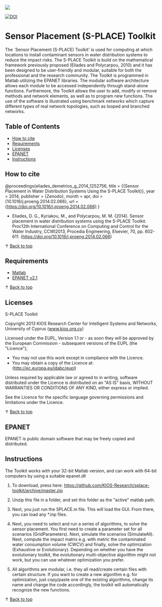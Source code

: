 <a href="http://www.kios.ucy.ac.cy"><img src="http://www.kios.ucy.ac.cy/templates/favourite/images/kios_logo_hover.png"/><a>

[![DOI](https://zenodo.org/badge/DOI/10.1016/j.proeng.2014.02.066.svg)](https://doi.org/10.1016/j.proeng.2014.02.066)


Sensor Placement (S-PLACE) Toolkit
==============

The `Sensor Placement (S-PLACE) Toolkit' is used for computing at which locations to install contaminant sensors in water distribution systems to reduce the impact risks. The S-PLACE Toolkit is build on the mathematical framework previously proposed (Eliades and Polycarpou, 2010) and it has been designed to be user-friendly and modular, suitable for both the professional and the research community. The Toolkit is programmed in Matlab utilizing the EPANET libraries. The modular software architecture allows each module to be accessed independently through stand-alone functions. Furthermore, the Toolkit allows the user to add, modify or remove methods and network elements, as well as to program new functions. The use of the software is illustrated using benchmark networks which capture different types of real network topologies, such as looped and branched networks. 

## Table of Contents

- [How to cite](#how-to-cite)
- [Requirements](#requirements)
- [Licenses](#Licenses)
- [EPANET](#EPANET)
- [Instructions](#Instructions)

## How to cite

@proceedings{eliades_demetrios_g_2014_1252756,
  title        = {{Sensor Placement in Water Distribution Systems 
                   Using the S-PLACE Toolkit}},
  year         = 2014,
  publisher    = {Zenodo},
  month        = apr,
  doi          = {10.1016/j.proeng.2014.02.066},
  url          = {https://doi.org/10.1016/j.proeng.2014.02.066}
}

* Eliades, D. G., Kyriakou, M., and Polycarpou, M. M. (2014). Sensor placement in water distribution systems using the S-PLACE Toolkit. Proc12th International Conference on Computing and Control for the Water Industry, CCWI2013, Procedia Engineering, Elsevier, 70, pp. 602-611. (https://doi.org/10.1016/j.proeng.2014.02.066)

&uparrow; [Back to top](#table-of-contents)

## Requirements

* [Matlab](http://www.mathworks.com/)
* [EPANET v2.1](https://github.com/OpenWaterAnalytics/EPANET)

&uparrow; [Back to top](#table-of-contents)

## Licenses

S-PLACE Toolkit


Copyright 2013 KIOS Research Center for Intelligent Systems and Networks, University of Cyprus (www.kios.org.cy)

Licensed under the EUPL, Version 1.1 or - as soon they will be approved by the European Commission - subsequent versions of the EUPL (the "Licence");
- You may not use this work except in compliance with the Licence.
- You may obtain a copy of the Licence at: (http://ec.europa.eu/idabc/eupl)

Unless required by applicable law or agreed to in writing, software distributed under the Licence is distributed on an "AS IS" basis, WITHOUT WARRANTIES OR CONDITIONS OF ANY KIND, either express or implied.

See the Licence for the specific language governing permissions and limitations under the Licence.

&uparrow; [Back to top](#table-of-contents)

## EPANET

EPANET is public domain software that may be freely copied and distributed. 

## Instructions

The Toolkit works with your 32-bit Matlab version, and can work with 64-bit computers by using a suitable epanet.dll

1. To download, press here: https://github.com/KIOS-Research/splace-toolkit/archive/master.zip

2. Unzip this file in a folder, and set this folder as the "active" matlab path.

3. Next, you just run the SPLACE.m file. This will load the GUI. From there, you can load any *.inp files. 

4. Next, you need to select and run a series of algorithms, to solve the sensor placement. You first need to create a parameter set for all scenarios (GridParameters). Next, simulate the scenarios (SimulateAll). Next, compute the impact matrix e.g. with metric the contaminated water consumption volume (CWCV) and  finally, solve the optimization (Exhaustive or Evolutionary). Depending on whether you have the evolutionary toolkit, the evolutionary multi-objective algorithm might not work, but you can use whatever optimization you prefer.   

5. All algorithms are modular, i.e. they all read/create certain files with certain structure. If you want to create a new algorithm e.g. for optimization, just copy/paste one of the existing algorithms, change its name and change the code accordingly, the toolkit will automatically recognize the new functions.

&uparrow; [Back to top](#table-of-contents)
